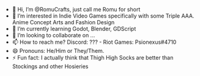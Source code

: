 - 👋 Hi, I’m @RomuCrafts, just call me Romu for short
- 👀 I’m interested in Indie Video Games specifically with some Triple AAA. Anime Concept Arts and Fashion Design
- 🌱 I’m currently learning Godot, Blender, GDScript
- 💞️ I’m looking to collaborate on ...
- 📫 How to reach me? Discord: ??? - Riot Games: Psionexus#4710
- 😄 Pronouns: He/Him or They/Them.
- ⚡ Fun fact: I actually think that Thigh High Socks are better than Stockings and other Hosieries

<!---
RomuCrafts/RomuCrafts is a ✨ special ✨ repository because its `README.md` (this file) appears on your GitHub profile.
You can click the Preview link to take a look at your changes.
--->
